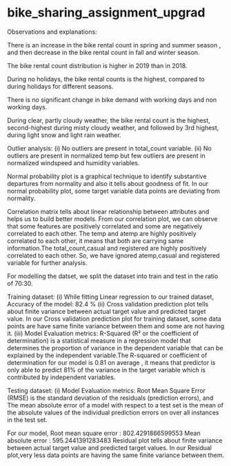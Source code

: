 # bike_sharing_assignment_upgrad

Observations and explanations:

There is an increase in the bike rental count in spring and summer season , and then decrease in the bike rental count in fall and winter season.

The bike rental count distribution is higher in 2019 than in 2018.

During no holidays, the bike rental counts is the highest, compared to during holidays for different seasons.

There is no significant change in bike demand with working days and non working days.

During clear, partly cloudy weather, the bike rental count is the highest, second-highest during misty cloudy weather, and followed by 3rd highest, during light snow and light rain weather.

Outlier analysis:
(i) No outliers are present in total_count variable.
(ii) No outliers are present in normalized temp but few outliers are present in normalized windspeed and humidity variables.

Normal probability plot is a graphical technique to identify substantive departures from normality and also it tells about goodness of fit. In our normal probability plot, some target variable data points are deviating from normality.

Correlation matrix tells about linear relationship between attributes and helps us to build better models. From our correlation plot, we can observe that some features are positively correlated and some are negatively correlated to each other. The temp and atemp are highly positively correlated to each other, it means that both are carrying same information.The total_count,casual and registered are highly positively correlated to each other. So, we have ignored atemp,casual and registered variable for further analysis.

For modelling the datset, we split the dataset into train and test in the ratio of 70:30.

Training dataset:
(i) While fitting Linear regression to our trained dataset, Accuracy of the model: 82.4 %
(ii) Cross validation prediction plot tells about finite variance between actual target value and predicted target value. In our Cross validation prediction plot for training dataset, some data points are have same finite variance between them and some are not having it.
(iii) Model Evaluation metrics: R-Squared (R² or the coefficient of determination) is a statistical measure in a regression model that determines the proportion of variance in the dependent variable that can be explained by the independent variable.The R-squared or coefficient of determination for our model is 0.81 on average , it means that predictor is only able to predict 81% of the variance in the target variable which is contributed by independent variables.

Testing dataset:
(i) Model Evaluation metrics: Root Mean Square Error (RMSE) is the standard deviation of the residuals (prediction errors), and The mean absolute error of a model with respect to a test set is the mean of the absolute values of the individual prediction errors on over all instances in the test set.

For our model, 
Root mean square error : 802.4291866599553
Mean absolute error : 595.2441391283483
Residual plot tells about finite variance between actual target value and predicted target values. In our Residual plot,very less data points are having the same finite variance between them.
